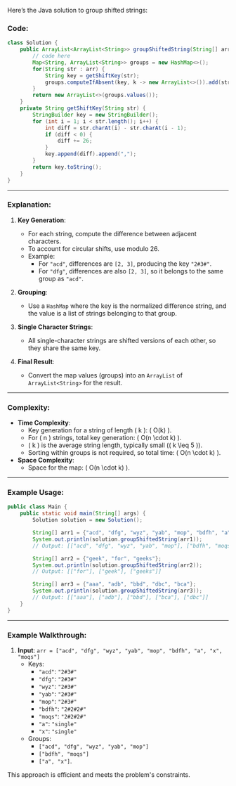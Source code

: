 Here’s the Java solution to group shifted strings:

### Code:

```java
class Solution {
    public ArrayList<ArrayList<String>> groupShiftedString(String[] arr) {
        // code here
        Map<String, ArrayList<String>> groups = new HashMap<>();
        for(String str : arr) {
            String key = getShiftKey(str);
            groups.computeIfAbsent(key, k -> new ArrayList<>()).add(str);
        }
        return new ArrayList<>(groups.values());
    }
    private String getShiftKey(String str) {
        StringBuilder key = new StringBuilder();
        for (int i = 1; i < str.length(); i++) {
            int diff = str.charAt(i) - str.charAt(i - 1);
            if (diff < 0) {
                diff += 26;
            }
            key.append(diff).append(",");
        }
        return key.toString();
    }
}
```

---

### Explanation:

1. **Key Generation**:
   - For each string, compute the difference between adjacent characters.
   - To account for circular shifts, use modulo 26.
   - Example:
     - For `"acd"`, differences are `[2, 3]`, producing the key `"2#3#"`.
     - For `"dfg"`, differences are also `[2, 3]`, so it belongs to the same group as `"acd"`.

2. **Grouping**:
   - Use a `HashMap` where the key is the normalized difference string, and the value is a list of strings belonging to that group.

3. **Single Character Strings**:
   - All single-character strings are shifted versions of each other, so they share the same key.

4. **Final Result**:
   - Convert the map values (groups) into an `ArrayList` of `ArrayList<String>` for the result.

---

### Complexity:
- **Time Complexity**:
  - Key generation for a string of length \( k \): \( O(k) \).
  - For \( n \) strings, total key generation: \( O(n \cdot k) \).
  - \( k \) is the average string length, typically small (\( k \leq 5 \)).
  - Sorting within groups is not required, so total time: \( O(n \cdot k) \).
- **Space Complexity**:
  - Space for the map: \( O(n \cdot k) \).

---

### Example Usage:

```java
public class Main {
    public static void main(String[] args) {
        Solution solution = new Solution();

        String[] arr1 = {"acd", "dfg", "wyz", "yab", "mop", "bdfh", "a", "x", "moqs"};
        System.out.println(solution.groupShiftedString(arr1));
        // Output: [["acd", "dfg", "wyz", "yab", "mop"], ["bdfh", "moqs"], ["a", "x"]]

        String[] arr2 = {"geek", "for", "geeks"};
        System.out.println(solution.groupShiftedString(arr2));
        // Output: [["for"], ["geek"], ["geeks"]]

        String[] arr3 = {"aaa", "adb", "bbd", "dbc", "bca"};
        System.out.println(solution.groupShiftedString(arr3));
        // Output: [["aaa"], ["adb"], ["bbd"], ["bca"], ["dbc"]]
    }
}
```

---

### Example Walkthrough:
1. **Input**: `arr = ["acd", "dfg", "wyz", "yab", "mop", "bdfh", "a", "x", "moqs"]`
   - Keys:
     - `"acd"`: `"2#3#"`
     - `"dfg"`: `"2#3#"`
     - `"wyz"`: `"2#3#"`
     - `"yab"`: `"2#3#"`
     - `"mop"`: `"2#3#"`
     - `"bdfh"`: `"2#2#2#"`
     - `"moqs"`: `"2#2#2#"`
     - `"a"`: `"single"`
     - `"x"`: `"single"`
   - Groups:
     - `["acd", "dfg", "wyz", "yab", "mop"]`
     - `["bdfh", "moqs"]`
     - `["a", "x"]`.

This approach is efficient and meets the problem's constraints.